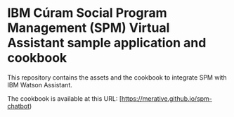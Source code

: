 # IBM Cúram Social Program Management (SPM) Virtual Assistant sample application and cookbook

This repository contains the assets and the cookbook to integrate SPM with IBM Watson Assistant.

The cookbook is available at this URL: [https://merative.github.io/spm-chatbot)
